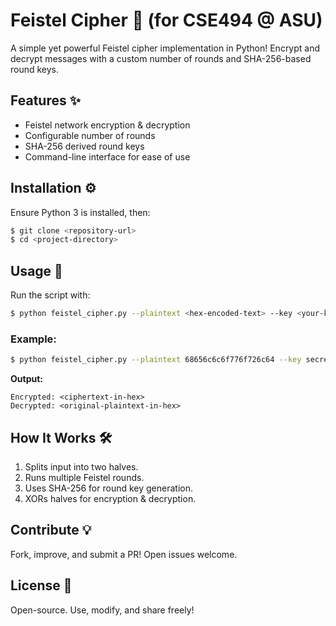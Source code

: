 # Feistel Cipher 🔐 (for CSE494 @ ASU)

A simple yet powerful Feistel cipher implementation in Python! Encrypt and decrypt messages with a custom number of rounds and SHA-256-based round keys.

## Features ✨
- Feistel network encryption & decryption
- Configurable number of rounds
- SHA-256 derived round keys
- Command-line interface for ease of use

## Installation ⚙️
Ensure Python 3 is installed, then:
```sh
$ git clone <repository-url>
$ cd <project-directory>
```

## Usage 🚀
Run the script with:
```sh
$ python feistel_cipher.py --plaintext <hex-encoded-text> --key <your-key> --rounds <num-rounds>
```

### Example:
```sh
$ python feistel_cipher.py --plaintext 68656c6c6f776f726c64 --key secret --rounds 10
```
**Output:**
```
Encrypted: <ciphertext-in-hex>
Decrypted: <original-plaintext-in-hex>
```

## How It Works 🛠️
1. Splits input into two halves.
2. Runs multiple Feistel rounds.
3. Uses SHA-256 for round key generation.
4. XORs halves for encryption & decryption.

## Contribute 💡
Fork, improve, and submit a PR! Open issues welcome. 

## License 📜
Open-source. Use, modify, and share freely!

